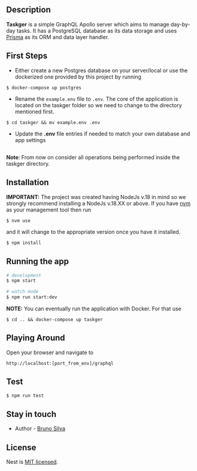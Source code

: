 ## Description

**Taskger** is a simple GraphQL Apollo server which aims to manage day-by-day tasks.
It has a PostgreSQL database as its data storage and uses [Prisma](https://www.prisma.io/) as its ORM and data layer handler.

## First Steps
- Either create a new Postgres database on your server/local or use the dockerized one provided by this project by running

```
$ docker-compose up postgres
```
- Rename the ```example.env``` file to ```.env```. The core of the application is located on the taskger folder so we need to change to the directory mentioned first.

```
$ cd taskger && mv example.env .env
```
- Update the **.env** file entries if needed to match your own database and app settings

##
**Note**: From now on consider all operations being performed inside the taskger directory.


## Installation
**IMPORTANT:** The project was created having NodeJs v.18 in mind so we strongly recommend installing a NodeJs v.18.XX or above. If you have [nvm](https://github.com/nvm-sh/nvm) as your management tool then run

```
$ nvm use
```
and it will change to the appropriate version once you have it installed.

```bash
$ npm install
```

## Running the app

```bash
# development
$ npm start

# watch mode
$ npm run start:dev

```

**NOTE:** You can eventually run the application with Docker. For that use
```
$ cd .. && docker-compose up taskger
```

## Playing Around
Open your browser and navigate to

```
http://localhost:[port_from_env]/graphql
```

## Test

```bash
$ npm run test

```

## Stay in touch

- Author - [Bruno Silva](https://github.com/bwmsites)

## License

Nest is [MIT licensed](LICENSE).
